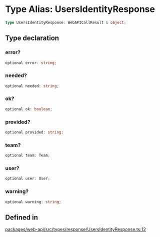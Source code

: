 # Type Alias: UsersIdentityResponse

```ts
type UsersIdentityResponse: WebAPICallResult & object;
```

## Type declaration

### error?

```ts
optional error: string;
```

### needed?

```ts
optional needed: string;
```

### ok?

```ts
optional ok: boolean;
```

### provided?

```ts
optional provided: string;
```

### team?

```ts
optional team: Team;
```

### user?

```ts
optional user: User;
```

### warning?

```ts
optional warning: string;
```

## Defined in

[packages/web-api/src/types/response/UsersIdentityResponse.ts:12](https://github.com/slackapi/node-slack-sdk/blob/main/packages/web-api/src/types/response/UsersIdentityResponse.ts#L12)
